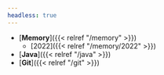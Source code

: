 ```yaml
---
headless: true
---
```


-   [**Memory**]({{< relref "/memory" >}})
    -   [2022]({{< relref "/memory/2022" >}})
-   [**Java**]({{< relref "/java" >}})
-   [**Git**]({{< relref "/git" >}})
    <br />
